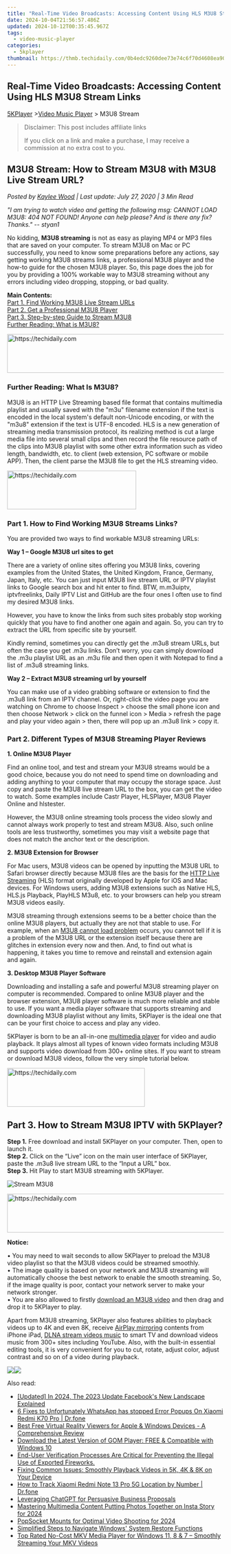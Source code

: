 ```yaml
---
title: "Real-Time Video Broadcasts: Accessing Content Using HLS M3U8 Stream Links"
date: 2024-10-04T21:56:57.486Z
updated: 2024-10-12T00:35:45.967Z
tags:
  - video-music-player
categories:
  - 5kplayer
thumbnail: https://thmb.techidaily.com/0b4edc9260dee73e74c6f70d4608ea90c51d96ccbc3b5f5a0008c722859666ad.jpg
---
```


## Real-Time Video Broadcasts: Accessing Content Using HLS M3U8 Stream Links

[5KPlayer](https://tools.techidaily.com/5kplayer/products/) \>[Video Music Player](https://tools.techidaily.com/5kplayer/video-music-player/) \> M3U8 Stream

>  Disclaimer: This post includes affiliate links
>
>  If you click on a link and make a purchase, I may receive a commission at no extra cost to you.
>

## M3U8 Stream: How to Stream M3U8 with M3U8 Live Stream URL?

 _Posted by [Kaylee Wood](https://www.quora.com/profile/Amanda-Hu-21) | Last update: July 27, 2020 | 3 Min Read_

_"I am trying to watch video and getting the following msg: CANNOT LOAD M3U8: 404 NOT FOUND! Anyone can help please? And is there any fix? Thanks." -- styan1_

No kidding, **M3U8 streaming** is not as easy as playing MP4 or MP3 files that are saved on your computer. To stream M3U8 on Mac or PC successfully, you need to know some preparations before any actions, say getting working M3U8 streams links, a professional M3U8 player and the how-to guide for the chosen M3U8 player. So, this page does the job for you by providing a 100% workable way to M3U8 streaming without any errors including video dropping, stopping, or bad quality.

**Main Contents:**  
[Part 1\. Find Working M3U8 Live Stream URLs](https://tools.techidaily.com/5kplayer/video-music-player/)  
[Part 2\. Get a Professional M3U8 Player](https://tools.techidaily.com/5kplayer/video-music-player/)  
[Part 3\. Step-by-step Guide to Stream M3U8](https://tools.techidaily.com/5kplayer/video-music-player/)  
[Further Reading: What is M3U8?](https://tools.techidaily.com/5kplayer/video-music-player/)

<!-- affiliate ads begin -->
<a href="https://imp.i357552.net/c/5597632/1013424/11832" target="_top" id="1013424">
  <img src="//a.impactradius-go.com/display-ad/11832-1013424" border="0" alt="https://techidaily.com" width="728" height="90"/>
</a>
<img height="0" width="0" src="https://imp.i357552.net/i/5597632/1013424/11832" style="position:absolute;visibility:hidden;" border="0" />
<!-- affiliate ads end -->

### Further Reading: What Is M3U8?

M3U8 is an HTTP Live Streaming based file format that contains multimedia playlist and usually saved with the "m3u" filename extension if the text is encoded in the local system's default non-Unicode encoding, or with the "m3u8" extension if the text is UTF-8 encoded. HLS is a new generation of streaming media transmission protocol, its realizing method is cut a large media file into several small clips and then record the file resource path of the clips into M3U8 playlist with some other extra information such as video length, bandwidth, etc. to client (web extension, PC software or mobile APP). Then, the client parse the M3U8 file to get the HLS streaming video.

<!-- affiliate ads begin -->
<a href="https://laganoo.pxf.io/c/5597632/1484910/16446" target="_top" id="1484910">
  <img src="//a.impactradius-go.com/display-ad/16446-1484910" border="0" alt="https://techidaily.com" width="300" height="90"/>
</a>
<img height="0" width="0" src="https://laganoo.pxf.io/i/5597632/1484910/16446" style="position:absolute;visibility:hidden;" border="0" />
<!-- affiliate ads end -->

### Part 1\. How to Find Working M3U8 Streams Links?

You are provided two ways to find workable M3U8 streaming URLs:

**Way 1 – Google M3U8 url sites to get**

There are a variety of online sites offering you M3U8 links, covering examples from the United States, the United Kingdom, France, Germany, Japan, Italy, etc. You can just input M3U8 live stream URL or IPTV playlist links to Google search box and hit enter to find. BTW, m.m3uiptv, iptvfreelinks, Daily IPTV List and GitHub are the four ones I often use to find my desired M3U8 links.

However, you have to know the links from such sites probably stop working quickly that you have to find another one again and again. So, you can try to extract the URL from specific site by yourself.

Kindly remind, sometimes you can directly get the .m3u8 stream URLs, but often the case you get .m3u links. Don’t worry, you can simply download the .m3u playlist URL as an .m3u file and then open it with Notepad to find a list of .m3u8 streaming links.

**Way 2 – Extract M3U8 streaming url by yourself**

You can make use of a video grabbing software or extension to find the .m3u8 link from an IPTV channel. Or, right-click the video page you are watching on Chrome to choose Inspect > choose the small phone icon and then choose Network > click on the funnel icon > Media > refresh the page and play your video again > then, there will pop up an .m3u8 link > copy it.

### Part 2\. Different Types of M3U8 Streaming Player Reviews

**1\. Online M3U8 Player**

Find an online tool, and test and stream your M3U8 streams would be a good choice, because you do not need to spend time on downloading and adding anything to your computer that may occupy the storage space. Just copy and paste the M3U8 live stream URL to the box, you can get the video to watch. Some examples include Castr Player, HLSPlayer, M3U8 Player Online and hlstester.

However, the M3U8 online streaming tools process the video slowly and cannot always work properly to test and stream M3U8\. Also, such online tools are less trustworthy, sometimes you may visit a website page that does not match the anchor text or the description.

**2\. M3U8 Extension for Browser**

For Mac users, M3U8 videos can be opened by inputting the M3U8 URL to Safari browser directly because M3U8 files are the basis for the [HTTP Live Streaming](https://tools.techidaily.com/5kplayer/video-music-player/) (HLS) format originally developed by Apple for iOS and Mac devices. For Windows users, adding M3U8 extensions such as Native HLS, HLS.js Playback, PlayHLS M3u8, etc. to your browsers can help you stream M3U8 videos easily.

M3U8 streaming through extensions seems to be a better choice than the online M3U8 players, but actually they are not that stable to use. For example, when an [M3U8 cannot load problem](https://tools.techidaily.com/5kplayer/video-music-player/) occurs, you cannot tell if it is a problem of the M3U8 URL or the extension itself because there are glitches in extension every now and then. And, to find out what is happening, it takes you time to remove and reinstall and extension again and again.

**3\. Desktop M3U8 Player Software**

Downloading and installing a safe and powerful M3U8 streaming player on computer is recommended. Compared to online M3U8 player and the browser extension, M3U8 player software is much more reliable and stable to use. If you want a media player software that supports streaming and downloading M3U8 playlist without any limits, 5KPlayer is the ideal one that can be your first choice to access and play any video.

5KPlayer is born to be an all-in-one [multimedia player](https://tools.techidaily.com/5kplayer/video-music-player/) for video and audio playback. It plays almost all types of known video formats including M3U8 and supports video download from 300+ online sites. If you want to stream or download M3U8 videos, follow the very simple tutorial below.

<!-- affiliate ads begin -->
<a href="https://bluettius.sjv.io/c/5597632/2139121/17108" target="_top" id="2139121">
  <img src="//a.impactradius-go.com/display-ad/17108-2139121" border="0" alt="https://techidaily.com" width="320" height="90"/>
</a>
<img height="0" width="0" src="https://bluettius.sjv.io/i/5597632/2139121/17108" style="position:absolute;visibility:hidden;" border="0" />
<!-- affiliate ads end -->

## Part 3\. How to Stream M3U8 IPTV with 5KPlayer?

**Step 1.** Free download and install 5KPlayer on your computer. Then, open to launch it.  
**Step 2.** Click on the “Live” icon on the main user interface of 5KPlayer, paste the .m3u8 live stream URL to the “Input a URL” box.  
**Step 3.** Hit Play to start M3U8 streaming with 5KPlayer.

![Stream M3U8](https://www.5kplayer.com/video-music-player/img/hls-streaming-m3u8.jpg) 

<!-- affiliate ads begin -->
<a href="https://appsumo.8odi.net/c/5597632/2130871/7443" target="_top" id="2130871">
  <img src="//a.impactradius-go.com/display-ad/7443-2130871" border="0" alt="https://techidaily.com" width="728" height="90"/>
</a>
<img height="0" width="0" src="https://appsumo.8odi.net/i/5597632/2130871/7443" style="position:absolute;visibility:hidden;" border="0" />
<!-- affiliate ads end -->

**Notice:**

• You may need to wait seconds to allow 5KPlayer to preload the M3U8 video playlist so that the M3U8 videos could be streamed smoothly.  
 • The image quality is based on your network and M3U8 streaming will automatically choose the best network to enable the smooth streaming. So, if the image quality is poor, contact your network server to make your network stronger.  
 • You are also allowed to firstly [download an M3U8 video](https://tools.techidaily.com/5kplayer/youtube-download/) and then drag and drop it to 5KPlayer to play.

Apart from M3U8 streaming, 5KPlayer also features abilities to playback videos up to 4K and even 8K, receive [AirPlay mirroring](https://tools.techidaily.com/5kplayer/airplay/) contents from iPhone iPad, [DLNA stream videos music](https://tools.techidaily.com/5kplayer/dlna/) to smart TV and download videos music from 300+ sites including YouTube. Also, with the built-in essential editing tools, it is very convenient for you to cut, rotate, adjust color, adjust contrast and so on of a video during playback.

[![](https://www.5kplayer.com/video-music-player/../button/freedownwhitewin.png)](https://tools.techidaily.com/5kplayer/products/)[![](https://www.5kplayer.com/video-music-player/../button/freedownbackmac.png)](https://tools.techidaily.com/5kplayer/products/)

<ins class="adsbygoogle"
     style="display:block"
     data-ad-format="autorelaxed"
     data-ad-client="ca-pub-7571918770474297"
     data-ad-slot="1223367746"></ins>

<ins class="adsbygoogle"
     style="display:block"
     data-ad-client="ca-pub-7571918770474297"
     data-ad-slot="8358498916"
     data-ad-format="auto"
     data-full-width-responsive="true"></ins>

<span class="atpl-alsoreadstyle">Also read:</span>
<div><ul>
<li><a href="https://facebook-video-files.techidaily.com/updated-in-2024-the-2023-update-facebooks-new-landscape-explained/"><u>[Updated] In 2024, The 2023 Update Facebook's New Landscape Explained</u></a></li>
<li><a href="https://howto.techidaily.com/6-fixes-to-unfortunately-whatsapp-has-stopped-error-popups-on-xiaomi-redmi-k70-pro-drfone-by-drfone-fix-android-problems-fix-android-problems/"><u>6 Fixes to Unfortunately WhatsApp has stopped Error Popups On Xiaomi Redmi K70 Pro | Dr.fone</u></a></li>
<li><a href="https://video-creation-software.techidaily.com/best-free-virtual-reality-viewers-for-apple-and-windows-devices-a-comprehensive-review/"><u>Best Free Virtual Reality Viewers for Apple & Windows Devices - A Comprehensive Review</u></a></li>
<li><a href="https://video-creation-software.techidaily.com/download-the-latest-version-of-gom-player-free-and-compatible-with-windows-10/"><u>Download the Latest Version of GOM Player: FREE & Compatible with Windows 10</u></a></li>
<li><a href="https://video-creation-software.techidaily.com/end-user-verification-processes-are-critical-for-preventing-the-illegal-use-of-exported-fireworks/"><u>End-User Verification Processes Are Critical for Preventing the Illegal Use of Exported Fireworks.</u></a></li>
<li><a href="https://video-creation-software.techidaily.com/fixing-common-issues-smoothly-playback-videos-in-5k-4k-and-8k-on-your-device/"><u>Fixing Common Issues: Smoothly Playback Videos in 5K, 4K & 8K on Your Device</u></a></li>
<li><a href="https://android-location-track.techidaily.com/how-to-track-xiaomi-redmi-note-13-pro-5g-location-by-number-drfone-by-drfone-virtual-android/"><u>How to Track Xiaomi Redmi Note 13 Pro 5G Location by Number | Dr.fone</u></a></li>
<li><a href="https://tech-savvy.techidaily.com/leveraging-chatgpt-for-persuasive-business-proposals/"><u>Leveraging ChatGPT for Persuasive Business Proposals</u></a></li>
<li><a href="https://instagram-clips.techidaily.com/mastering-multimedia-content-putting-photos-together-on-insta-story-for-2024/"><u>Mastering Multimedia Content Putting Photos Together on Insta Story for 2024</u></a></li>
<li><a href="https://extra-skills.techidaily.com/popsocket-mounts-for-optimal-video-shooting-for-2024/"><u>PopSocket Mounts for Optimal Video Shooting for 2024</u></a></li>
<li><a href="https://win11-tips.techidaily.com/simplified-steps-to-navigate-windows-system-restore-functions/"><u>Simplified Steps to Navigate Windows' System Restore Functions</u></a></li>
<li><a href="https://video-creation-software.techidaily.com/top-rated-no-cost-mkv-media-player-for-windows-11-8-and-7-smoothly-streaming-your-mkv-videos/"><u>Top Rated No-Cost MKV Media Player for Windows 11, 8 & 7 – Smoothly Streaming Your MKV Videos</u></a></li>
</ul></div>

